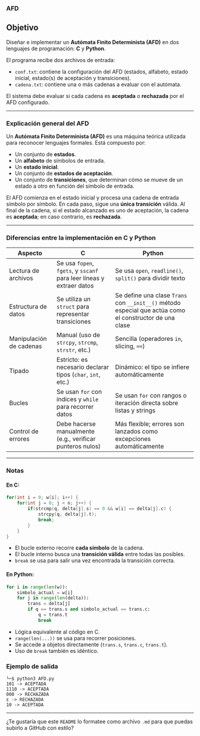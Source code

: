 ### AFD

## Objetivo

Diseñar e implementar un **Autómata Finito Determinista (AFD)** en dos lenguajes de programación: **C** y **Python**.

El programa recibe dos archivos de entrada:

* `conf.txt`: contiene la configuración del AFD (estados, alfabeto, estado inicial, estado(s) de aceptación y transiciones).
* `cadena.txt`: contiene una o más cadenas a evaluar con el autómata.

El sistema debe evaluar si cada cadena es **aceptada** o **rechazada** por el AFD configurado.

---

### Explicación general del AFD

Un **Autómata Finito Determinista (AFD)** es una máquina teórica utilizada para reconocer lenguajes formales. Está compuesto por:

* Un conjunto de **estados**.
* Un **alfabeto** de símbolos de entrada.
* Un **estado inicial**.
* Un conjunto de **estados de aceptación**.
* Un conjunto de **transiciones**, que determinan cómo se mueve de un estado a otro en función del símbolo de entrada.

El AFD comienza en el estado inicial y procesa una cadena de entrada símbolo por símbolo. En cada paso, sigue una **única transición** válida. Al final de la cadena, si el estado alcanzado es uno de aceptación, la cadena es **aceptada**; en caso contrario, es **rechazada**.

---

### Diferencias entre la implementación en C y Python

| Aspecto                 | C                                                                    | Python                                                              |
| ----------------------- | -------------------------------------------------------------------- | ------------------------------------------------------------------- |
| Lectura de archivos     | Se usa `fopen`, `fgets`, y `sscanf` para leer líneas y extraer datos | Se usa `open`, `readline()`, `split()` para dividir texto           |
| Estructura de datos     | Se utiliza un `struct` para representar transiciones                 | Se define una clase `Trans` con `__init__()` método especial que actúa como el constructor de una clase                        |
| Manipulación de cadenas | Manual (uso de `strcpy`, `strcmp`, `strstr`, etc.)                   | Sencilla (operadores `in`, slicing, `==`)                           |
| Tipado                  | Estricto: es necesario declarar tipos (`char`, `int`, etc.)          | Dinámico: el tipo se infiere automáticamente                        |
| Bucles                  | Se usan `for` con índices y `while` para recorrer datos              | Se usan `for` con rangos o iteración directa sobre listas y strings |
| Control de errores      | Debe hacerse manualmente (e.g., verificar punteros nulos)            | Más flexible; errores son lanzados como excepciones automáticamente |

---

### Notas

#### En C:

```c
for(int i = 0; w[i]; i++) {
    for(int j = 0; j < n; j++) {
        if(strcmp(q, delta[j].s) == 0 && w[i] == delta[j].c) {
            strcpy(q, delta[j].t);
            break;
        }
    }
}
```

* El bucle externo recorre **cada símbolo** de la cadena.
* El bucle interno busca una **transición válida** entre todas las posibles.
* `break` se usa para salir una vez encontrada la transición correcta.

#### En Python:

```python
for i in range(len(w)):
    simbolo_actual = w[i]
    for j in range(len(delta)):
        trans = delta[j]
        if q == trans.s and simbolo_actual == trans.c:
            q = trans.t
            break
```

* Lógica equivalente al código en C.
* `range(len(...))` se usa para recorrer posiciones.
* Se accede a objetos directamente (`trans.s`, `trans.c`, `trans.t`).
* Uso de `break` también es idéntico.

### Ejemplo de salida

```
└─$ python3 AFD.py
101 -> ACEPTADA
1110 -> ACEPTADA
000 -> RECHAZADA
ε -> RECHAZADA
10 -> ACEPTADA

```

---

¿Te gustaría que este `README` lo formatee como archivo `.md` para que puedas subirlo a GitHub con estilo?

